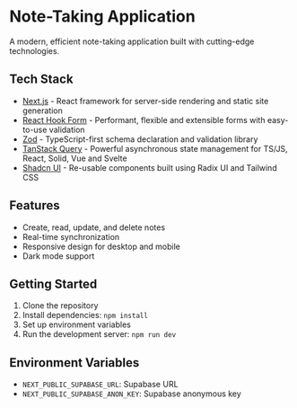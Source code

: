 # Note-Taking Application

A modern, efficient note-taking application built with cutting-edge technologies.

## Tech Stack

- [Next.js](https://nextjs.org/) - React framework for server-side rendering and static site generation
- [React Hook Form](https://react-hook-form.com/) - Performant, flexible and extensible forms with easy-to-use validation
- [Zod](https://github.com/colinhacks/zod) - TypeScript-first schema declaration and validation library
- [TanStack Query](https://tanstack.com/query/latest) - Powerful asynchronous state management for TS/JS, React, Solid, Vue and Svelte
- [Shadcn UI](https://ui.shadcn.com/) - Re-usable components built using Radix UI and Tailwind CSS

## Features

- Create, read, update, and delete notes
- Real-time synchronization
- Responsive design for desktop and mobile
- Dark mode support

## Getting Started

1. Clone the repository
2. Install dependencies: `npm install`
3. Set up environment variables
4. Run the development server: `npm run dev`

## Environment Variables

- `NEXT_PUBLIC_SUPABASE_URL`: Supabase URL
- `NEXT_PUBLIC_SUPABASE_ANON_KEY`: Supabase anonymous key
